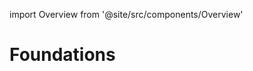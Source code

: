 import Overview from '@site/src/components/Overview'

# Foundations

<div className="grid grid-cols-2 gap-4">
    <Overview component="colors" coverLight="/img/placeholder_cover.svg" coverDark="/img/placeholder_cover.svg" />
    <Overview component="motion" coverLight="/img/placeholder_cover.svg" coverDark="/img/placeholder_cover.svg" />
</div>
